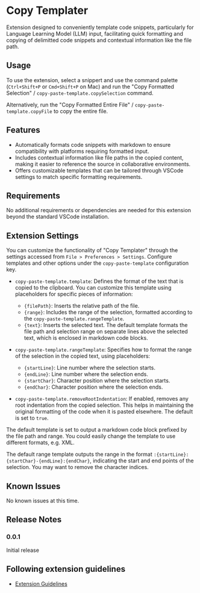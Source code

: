 # Copy Templater

Extension designed to conveniently template code snippets, particularly for Language Learning Model (LLM) input, facilitating quick formatting and copying of delimitted code snippets and contextual information like the file path.

## Usage

To use the extension, select a snippert and use the command palette (`Ctrl+Shift+P` or `Cmd+Shift+P` on Mac) and run the "Copy Formatted Selection" / `copy-paste-template.copySelection` command.

Alternatively, run the "Copy Formatted Entire File" / `copy-paste-template.copyFile` to copy the entire file.

## Features

-   Automatically formats code snippets with markdown to ensure compatibility with platforms requiring formatted input.
-   Includes contextual information like file paths in the copied content, making it easier to reference the source in collaborative environments.
-   Offers customizable templates that can be tailored through VSCode settings to match specific formatting requirements.

## Requirements

No additional requirements or dependencies are needed for this extension beyond the standard VSCode installation.

## Extension Settings

You can customize the functionality of "Copy Templater" through the settings accessed from `File > Preferences > Settings`. Configure templates and other options under the `copy-paste-template` configuration key.

-   `copy-paste-template.template`: Defines the format of the text that is copied to the clipboard. You can customize this template using placeholders for specific pieces of information:
    
    -   `{filePath}`: Inserts the relative path of the file.
    -   `{range}`: Includes the range of the selection, formatted according to the `copy-paste-template.rangeTemplate`.
    -   `{text}`: Inserts the selected text. The default template formats the file path and selection range on separate lines above the selected text, which is enclosed in markdown code blocks.
-   `copy-paste-template.rangeTemplate`: Specifies how to format the range of the selection in the copied text, using placeholders:
    
    -   `{startLine}`: Line number where the selection starts.
    -   `{endLine}`: Line number where the selection ends.
    -   `{startChar}`: Character position where the selection starts.
    -   `{endChar}`: Character position where the selection ends.
    
-   `copy-paste-template.removeRootIndentation`: If enabled, removes any root indentation from the copied selection. This helps in maintaining the original formatting of the code when it is pasted elsewhere. The default is set to `true`.

The default template is set to output a markdown code block prefixed by the file path and range. You could easily change the template to use different formats, e.g. XML.

The default range template outputs the range in the format `:{startLine}:{startChar}-{endLine}:{endChar}`, indicating the start and end points of the selection. You may want to remove the character indices.

## Known Issues

No known issues at this time.

## Release Notes

### 0.0.1

Initial release

## Following extension guidelines

* [Extension Guidelines](https://code.visualstudio.com/api/references/extension-guidelines)
